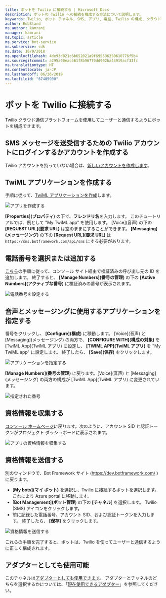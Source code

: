 ```yaml
---
title: ボットを Twilio に接続する | Microsoft Docs
description: ボットの Twilio への接続を構成する方法について説明します。
keywords: Twilio, ボット チャネル, SMS, アプリ, 電話, Twilio の構成, クラウド通信, テキスト
author: RobStand
ms.author: kamrani
manager: kamrani
ms.topic: article
ms.service: bot-service
ms.subservice: sdk
ms.date: 10/9/2018
ms.openlocfilehash: 4de93d821c6b652021a9f695536350610776f5b4
ms.sourcegitcommit: a295a90eac461f8b96770dd902ba44919acf33fc
ms.translationtype: HT
ms.contentlocale: ja-JP
ms.lasthandoff: 06/26/2019
ms.locfileid: "67405900"
---
```

# <a name="connect-a-bot-to-twilio"></a>ボットを Twilio に接続する

Twilio クラウド通信プラットフォームを使用してユーザーと通信するようにボットを構成できます。

## <a name="log-in-to-or-create-a-twilio-account-for-sending-and-receiving-sms-messages"></a>SMS メッセージを送受信するための Twilio アカウントにログインするかアカウントを作成する

Twilio アカウントを持っていない場合は、<a href="https://www.twilio.com/try-twilio" target="_blank">新しいアカウントを作成します</a>。

## <a name="create-a-twiml-application"></a>TwiML アプリケーションを作成する

手順に従って、<a href="https://support.twilio.com/hc/articles/223180928-How-Do-I-Create-a-TwiML-App-" target="_blank">TwiML アプリケーションを作成</a>します。

![アプリを作成する](~/media/channels/twi-StepTwiml.png)

**[Properties]\(プロパティ\)** の下で、**フレンドリ名**を入力します。 このチュートリアルでは、例として "My TwiML app" を使用します。 [Voice]\(音声\) の下の **[REQUEST URL]\(要求 URL\)** は空のままにすることができます。 **[Messaging]\(メッセージング\)** の下の **[Request URL]\(要求 URL\)** は `https://sms.botframework.com/api/sms` にする必要があります。

## <a name="select-or-add-a-phone-number"></a>電話番号を選択または追加する

<a href = "https://support.twilio.com/hc/articles/223180048-Adding-a-Verified-Phone-Number-or-Caller-ID-with-Twilio" target="_blank">こちら</a>の手順に従って、コンソール サイト経由で検証済みの呼び出し元の ID を追加します。 終了すると、 **[Manage Numbers]\(番号の管理\)** の下の **[Active Numbers]\(アクティブな番号\)** に検証済みの番号が表示されます。

![電話番号を設定する](~/media/channels/twi-StepPhone.png)

## <a name="specify-application-to-use-for-voice-and-messaging"></a>音声とメッセージングに使用するアプリケーションを指定する

番号をクリックし、 **[Configure]\(構成\)** に移動します。 [Voice]\(音声\) と [Messaging]\(メッセージング\) の両方で、 **[CONFIGURE WITH]\(構成の対象\)** を [TwiML App]\(TwiML アプリ\) に設定し、 **[TWIML APP]\(TwiML アプリ\)** を "My TwiML app" に設定します。 終了したら、 **[Save]\(保存\)** をクリックします。

![アプリケーションを指定する](~/media/channels/twi-StepPhone2.png)

**[Manage Numbers]\(番号の管理\)** に戻ります。[Voice]\(音声\) と [Messaging]\(メッセージング\) の両方の構成が [TwiML App]\(TwiML アプリ\) に変更されています。

![指定された番号](~/media/channels/twi-StepPhone3.png)


## <a name="gather-credentials"></a>資格情報を収集する

[コンソール ホームページ](https://www.twilio.com/console/)に戻ります。次のように、アカウント SID と認証トークンがプロジェクト ダッシュボードに表示されます。

![アプリの資格情報を収集する](~/media/channels/twi-StepAuth.png)

## <a name="submit-credentials"></a>資格情報を送信する

別のウィンドウで、Bot Framework サイト (https://dev.botframework.com/ ) に戻ります。 

- **[My bots]\(マイ ボット\)** を選択し、Twilio に接続するボットを選択します。 これにより Azure portal に移動します。
- **[Bot Management]\(ボット管理\)** の下の **[チャネル]** を選択します。 Twilio (SMS) アイコンをクリックします。
- 前に記録した電話番号、アカウント SID、および認証トークンを入力します。 終了したら、 **[保存]** をクリックします。

![資格情報を送信する](~/media/channels/twi-StepSubmit.png)

これらの手順を完了すると、ボットは、Twilio を使ってユーザーと通信するように正しく構成されます。

## <a name="also-available-as-an-adapter"></a>アダプターとしても使用可能

このチャネルは[アダプターとしても使用できます](https://botkit.ai/docs/v4/platforms/twilio-sms.html)。 アダプターとチャネルのどちらを選択するかについては、「[現在使用できるアダプター](bot-service-channel-additional-channels.md#currently-available-adapters)」を参照してください。